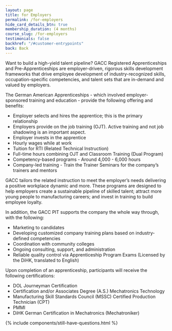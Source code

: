 ```yaml
---
layout: page
title: for Employers
permalink: /for-employers
hide_card_details_btn: true
membership_duration: (4 months)
course_slug: /for-employers
testimonials: false
backhref: "/#customer-entrypoints"
back: Back
---
```


Want to build a high-yield talent pipeline? GACC Registered Apprenticeships and Pre-Apprenticeships are employer-driven, rigorous skills development frameworks that drive employee development of industry-recognized skills, occupation-specific competencies, and talent sets that are in-demand and valued by employers.

The German American Apprenticeships - which involved employer-sponsored training and education - provide the following offering and benefits:

- Employer selects and hires the apprentice; this is the primary relationship
- Employers provide on the job training (OJT). Active training and not job shadowing is an important aspect.
- Employer invests in the apprentice
- Hourly wages while at work
- Tuition for RTI (Related Technical Instruction)
- Full-time hours combining OJT and Classroom Training (Dual Program)
- Competency-based programs
        - Around 4,000 - 6,000 hours
- Company-led training
        - Train the Trainer Seminars for the company’s trainers and mentors
 
GACC tailors the related instruction to meet the employer’s needs delivering a positive workplace dynamic and more. These programs are designed to help employers create a sustainable pipeline of skilled talent; attract more young people to manufacturing careers; and invest in training to build employee loyalty.

In addition, the GACC PIT supports the company the whole way through, with the following:

- Marketing to candidates 
- Developing customized company training plans based on industry-defined competencies 
- Coordination with community colleges 
- Ongoing consulting, support, and administration
- Reliable quality control via Apprenticeship Program Exams (Licensed by the DiHK, translated to English)


Upon completion of an apprenticeship, participants will receive the following certifications:

- DOL Journeyman Certification 
- Certification and/or Associates Degree (A.S.) Mechatronics Technology 
- Manufacturing Skill Standards Council (MSSC) Certified Production Technician (CPT)
- PMMI 
- DiHK German Certification in Mechatronics (Mechatroniker)

{% include components/still-have-questions.html %}